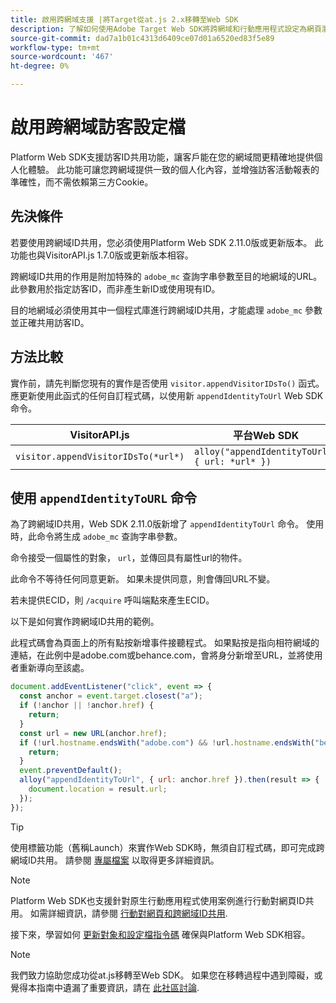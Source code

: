 ```yaml
---
title: 啟用跨網域支援 |將Target從at.js 2.x移轉至Web SDK
description: 了解如何使用Adobe Target Web SDK將跨網域和行動應用程式設定為網頁瀏覽器案例。
source-git-commit: dad7a1b01c4313d6409ce07d01a6520ed83f5e89
workflow-type: tm+mt
source-wordcount: '467'
ht-degree: 0%

---
```


# 啟用跨網域訪客設定檔

Platform Web SDK支援訪客ID共用功能，讓客戶能在您的網域間更精確地提供個人化體驗。 此功能可讓您跨網域提供一致的個人化內容，並增強訪客活動報表的準確性，而不需依賴第三方Cookie。

## 先決條件

若要使用跨網域ID共用，您必須使用Platform Web SDK 2.11.0版或更新版本。 此功能也與VisitorAPI.js 1.7.0版或更新版本相容。

跨網域ID共用的作用是附加特殊的 `adobe_mc` 查詢字串參數至目的地網域的URL。 此參數用於指定訪客ID，而非產生新ID或使用現有ID。

目的地網域必須使用其中一個程式庫進行跨網域ID共用，才能處理 `adobe_mc` 參數並正確共用訪客ID。

## 方法比較

實作前，請先判斷您現有的實作是否使用 `visitor.appendVisitorIDsTo()` 函式。 應更新使用此函式的任何自訂程式碼，以使用新 `appendIdentityToUrl` Web SDK命令。

| VisitorAPI.js | 平台Web SDK |
| --- | --- |
| `visitor.appendVisitorIDsTo(*url*)` | `alloy("appendIdentityToUrl", { url: *url* })` |

## 使用 `appendIdentityToURL` 命令

為了跨網域ID共用，Web SDK 2.11.0版新增了 `appendIdentityToUrl` 命令。 使用時，此命令將生成 `adobe_mc` 查詢字串參數。

命令接受一個屬性的對象， `url`，並傳回具有屬性url的物件。

此命令不等待任何同意更新。 如果未提供同意，則會傳回URL不變。

若未提供ECID，則 `/acquire` 呼叫端點來產生ECID。

以下是如何實作跨網域ID共用的範例。

此程式碼會為頁面上的所有點按新增事件接聽程式。 如果點按是指向相符網域的連結，在此例中是adobe.com或behance.com，會將身分新增至URL，並將使用者重新導向至該處。

```Javascript
document.addEventListener("click", event => {
  const anchor = event.target.closest("a");
  if (!anchor || !anchor.href) {
    return;
  }
  const url = new URL(anchor.href);
  if (!url.hostname.endsWith("adobe.com") && !url.hostname.endsWith("behance.com")) {
    return;
  }
  event.preventDefault();
  alloy("appendIdentityToUrl", { url: anchor.href }).then(result => {
    document.location = result.url;
  });
});
```

>[!TIP]
>
>使用標籤功能（舊稱Launch）來實作Web SDK時，無須自訂程式碼，即可完成跨網域ID共用。 請參閱 [專屬檔案](https://experienceleague.adobe.com/docs/experience-platform/edge/identity/id-sharing.html#tags-extension) 以取得更多詳細資訊。

>[!NOTE]
>
>Platform Web SDK也支援針對原生行動應用程式使用案例進行行動對網頁ID共用。 如需詳細資訊，請參閱 [行動對網頁和跨網域ID共用](https://experienceleague.adobe.com/docs/experience-platform/edge/identity/id-sharing.html).

接下來，學習如何 [更新對象和設定檔指令碼](update-audiences.md) 確保與Platform Web SDK相容。

>[!NOTE]
>
>我們致力協助您成功從at.js移轉至Web SDK。 如果您在移轉過程中遇到障礙，或覺得本指南中遺漏了重要資訊，請在 [此社區討論](https://experienceleaguecommunities.adobe.com/t5/adobe-experience-platform-launch/tutorial-discussion-implement-adobe-experience-cloud-with-web/td-p/444996).